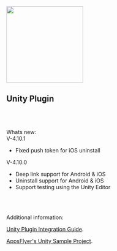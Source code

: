 
<img src="https://www.appsflyer.com/wp-content/themes/ohav-child/images/logo.svg"  width="200">


<h2>Unity Plugin</h2>

<br></br>

Whats new:<br>
V-4.10.1 <br>
- Fixed push token for iOS uninstall

V-4.10.0 <br>
- Deep link support for Android & iOS<br>
- Uninstall support for Android & iOS<br>
- Support testing using the Unity Editor<br>

<br></br>

Additional information:

[Unity Plugin Integration Guide](https://support.appsflyer.com/hc/en-us/articles/213766183-Unity).

[AppsFlyer's Unity Sample Project](https://github.com/AppsFlyerSDK/AppsFlyerUnitySampleApp).


